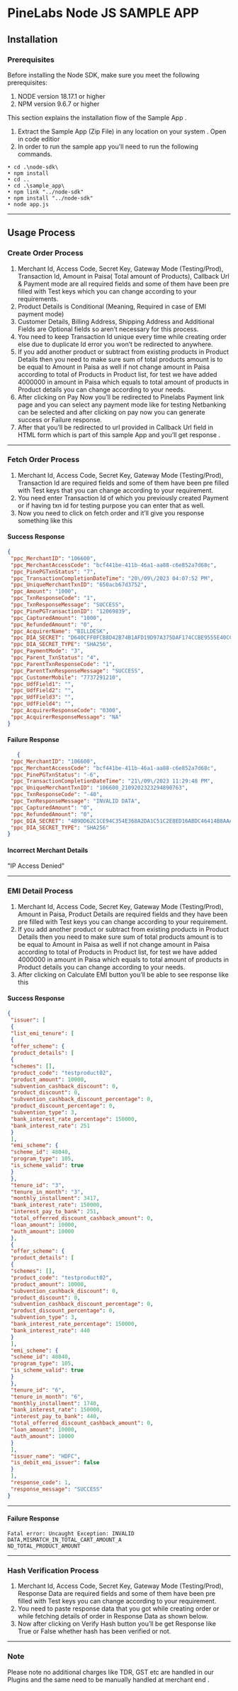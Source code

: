 # PineLabs Node JS SAMPLE APP

## Installation

### Prerequisites

Before installing the Node SDK, make sure you meet the following prerequisites:

1. NODE version 18.17.1 or higher
2. NPM version 9.6.7 or higher

This section explains the installation flow of the Sample App .

1. Extract the Sample App (Zip File) in any location on your system . Open in code editior
2. In order to run the sample app you'll need to run the following commands.

```text
• cd .\node-sdk\
• npm install
• cd ..
• cd .\sample_app\
• npm link "../node-sdk"
• npm install "../node-sdk"
• node app.js
```

---

## Usage Process

### Create Order Process 

1. Merchant Id, Access Code, Secret Key, Gateway Mode (Testing/Prod), Transaction Id, Amount in
Paisa( Total amount of Products), Callback Url & Payment mode are all required fields and some
of them have been pre filled with Test keys which you can change according to your
requirements.
2. Product Details is Conditional (Meaning, Required in case of EMI payment mode)
3. Customer Details, Billing Address, Shipping Address and Additional Fields are Optional fields so
aren’t necessary for this process.
4. You need to keep Transaction Id unique every time while creating order else due to duplicate Id
error you won’t be redirected to anywhere.
5. If you add another product or subtract from existing products in Product Details then you need
to make sure sum of total products amount is to be equal to Amount in Paisa as well if not
change amount in Paisa according to total of Products in Product list, for test we have added
4000000 in amount in Paisa which equals to total amount of products in Product details you can
change according to your needs.
6. After clicking on Pay Now you’ll be redirected to Pinelabs Payment link page and you can select
any payment mode like for testing Netbanking can be selected and after clicking on pay now you
can generate success or Failure response.
7. After that you’ll be redirected to url provided in Callback Url field in HTML form which is part of
this sample App and you’ll get response .


---

### Fetch Order Process

1. Merchant Id, Access Code, Secret Key, Gateway Mode (Testing/Prod), Transaction Id are
required fields and some of them have been pre filled with Test keys that you can change
according to your requirement.
2. You need enter Transaction Id of which you previously created Payment or if having txn id for
testing purpose you can enter that as well.
3. Now you need to click on fetch order and it’ll give you response something like this

#### Success Response

```json
{
 "ppc_MerchantID": "106600",
 "ppc_MerchantAccessCode": "bcf441be-411b-46a1-aa88-c6e852a7d68c",
 "ppc_PinePGTxnStatus": "7",
 "ppc_TransactionCompletionDateTime": "20\/09\/2023 04:07:52 PM",
 "ppc_UniqueMerchantTxnID": "650acb67d3752",
 "ppc_Amount": "1000",
 "ppc_TxnResponseCode": "1",
 "ppc_TxnResponseMessage": "SUCCESS",
 "ppc_PinePGTransactionID": "12069839",
 "ppc_CapturedAmount": "1000",
 "ppc_RefundedAmount": "0",
 "ppc_AcquirerName": "BILLDESK",
 "ppc_DIA_SECRET": "D640CFF0FCB8D42B74B1AFD19D97A375DAF174CCBE9555E40CC6236964928896",
 "ppc_DIA_SECRET_TYPE": "SHA256",
 "ppc_PaymentMode": "3",
 "ppc_Parent_TxnStatus": "4",
 "ppc_ParentTxnResponseCode": "1",
 "ppc_ParentTxnResponseMessage": "SUCCESS",
 "ppc_CustomerMobile": "7737291210",
 "ppc_UdfField1": "",
 "ppc_UdfField2": "",
 "ppc_UdfField3": "",
 "ppc_UdfField4": "",
 "ppc_AcquirerResponseCode": "0300",
 "ppc_AcquirerResponseMessage": "NA"
}
```
#### Failure Response 

```json
   {
 "ppc_MerchantID": "106600",
 "ppc_MerchantAccessCode": "bcf441be-411b-46a1-aa88-c6e852a7d68c",
 "ppc_PinePGTxnStatus": "-6",
 "ppc_TransactionCompletionDateTime": "21\/09\/2023 11:29:48 PM",
 "ppc_UniqueMerchantTxnID": "106600_2109202323294890763",
 "ppc_TxnResponseCode": "-40",
 "ppc_TxnResponseMessage": "INVALID DATA",
 "ppc_CapturedAmount": "0",
 "ppc_RefundedAmount": "0",
 "ppc_DIA_SECRET": "4B9DD62C1CE94C354E368A2DA1C51C2E8ED16ABDC46414B8AAA60F378CDCE390",
 "ppc_DIA_SECRET_TYPE": "SHA256"
}

```

#### Incorrect Merchant Details

"IP Access Denied"

---

### EMI Detail Process

1. Merchant Id, Access Code, Secret Key, Gateway Mode (Testing/Prod), Amount in Paisa, Product
Details are required fields and they have been pre filled with Test keys you can change
according to your requirement.
2. If you add another product or subtract from existing products in Product Details then you need
to make sure sum of total products amount is to be equal to Amount in Paisa as well if not
change amount in Paisa according to total of Products in Product list, for test we have added
4000000 in amount in Paisa which equals to total amount of products in Product details you
can change according to your needs.
3. After clicking on Calculate EMI button you’ll be able to see response like this

#### Success Response

```json
{
 "issuer": [
 {
 "list_emi_tenure": [
 {
 "offer_scheme": {
 "product_details": [
 {
 "schemes": [],
 "product_code": "testproduct02",
 "product_amount": 10000,
 "subvention_cashback_discount": 0,
 "product_discount": 0,
 "subvention_cashback_discount_percentage": 0,
 "product_discount_percentage": 0,
 "subvention_type": 3,
 "bank_interest_rate_percentage": 150000,
 "bank_interest_rate": 251
 }
 ],
 "emi_scheme": {
 "scheme_id": 48040,
 "program_type": 105,
 "is_scheme_valid": true
 }
 },
 "tenure_id": "3",
 "tenure_in_month": "3",
 "monthly_installment": 3417,
 "bank_interest_rate": 150000,
 "interest_pay_to_bank": 251,
 "total_offerred_discount_cashback_amount": 0,
 "loan_amount": 10000,
 "auth_amount": 10000
 },
 {
 "offer_scheme": {
 "product_details": [
 {
 "schemes": [],
 "product_code": "testproduct02",
 "product_amount": 10000,
 "subvention_cashback_discount": 0,
 "product_discount": 0,
 "subvention_cashback_discount_percentage": 0,
 "product_discount_percentage": 0,
 "subvention_type": 3,
 "bank_interest_rate_percentage": 150000,
 "bank_interest_rate": 440
 }
 ],
 "emi_scheme": {
 "scheme_id": 48040,
 "program_type": 105,
 "is_scheme_valid": true
 }
 },
 "tenure_id": "6",
 "tenure_in_month": "6",
 "monthly_installment": 1740,
 "bank_interest_rate": 150000,
 "interest_pay_to_bank": 440,
 "total_offerred_discount_cashback_amount": 0,
 "loan_amount": 10000,
 "auth_amount": 10000
 }
 ],
 "issuer_name": "HDFC",
 "is_debit_emi_issuer": false
 }
 ],
 "response_code": 1,
 "response_message": "SUCCESS"
}
```

---

#### Failure Response

```text
Fatal error: Uncaught Exception: INVALID DATA,MISMATCH_IN_TOTAL_CART_AMOUNT_A
ND_TOTAL_PRODUCT_AMOUNT

```

---

### Hash Verification Process

1. Merchant Id, Access Code, Secret Key, Gateway Mode (Testing/Prod), Response Data are
required fields and some of them have been pre filled with Test keys you can change according
to your requirement.
2. You need to paste response data that you got while creating order or while fetching details of
order in Response Data as shown below.
3. Now after clicking on Verify Hash button you’ll be get Response like True or False whether hash
has been verified or not.

---

### Note

Please note no additional charges like TDR, GST etc are handled in our Plugins and the same
need to be manually handled at merchant end . 


